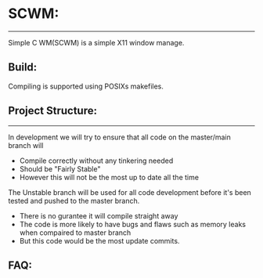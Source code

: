 # SCWM:
---

Simple C WM(SCWM) is a simple X11 window manage.

## Build:

Compiling is supported using POSIXs makefiles.

## Project Structure:
---
In development we will try to ensure that all code on the master/main branch will 
- Compile correctly without any tinkering needed 
- Should be "Fairly Stable"
- However this will not be the most up to date all the time

The Unstable branch will be used for all code development before it's been tested and pushed to the master branch.
- There is no gurantee it will compile straight away
- The code is more likely to have bugs and flaws such as memory leaks when compaired to master branch 
- But this code would be the most update commits.

## FAQ:

